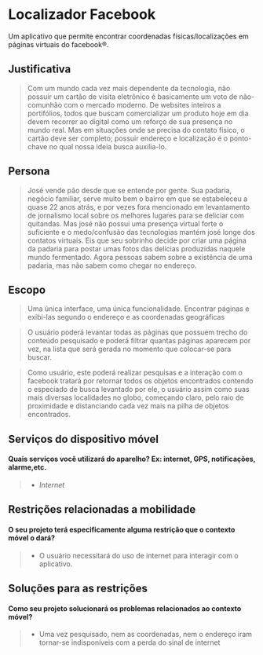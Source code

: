 # Localizador Facebook

Um aplicativo que permite encontrar coordenadas físicas/localizações em páginas virtuais do facebook®.

## Justificativa

> Com um mundo cada vez mais dependente da tecnologia, não possuir um cartão de visita eletrônico é basicamente um voto de não-comunhão com o mercado moderno. De websites inteiros a portifólios, todos que buscam comercializar um produto hoje em dia devem recorrer ao digital como um reforço de sua presença no mundo real. Mas em situações onde se precisa do contato físico, o cartão deve ser completo; possuir endereço e localização é o ponto-chave no qual nossa ideia busca auxilia-lo.

## Persona

> José vende pão desde que se entende por gente. Sua padaria, negócio familiar, serve muito bem o bairro em que se estabeleceu a quase 22 anos atrás, e por vezes fora mencionado em levantamento de jornalismo local sobre os melhores lugares para se deliciar com quitandas. Mas josé não possui uma presença virtual forte o suficiente e o medo/confusão das tecnologias mantém josé longe dos contatos virtuais. Eis que seu sobrinho decide por criar uma página da padaria para postar umas fotos das delícias produzidas naquele mundo fermentado. Agora pessoas sabem sobre a existência de uma padaria, mas não sabem como chegar no endereço.

## Escopo

> Uma única interface, uma única funcionalidade. Encontrar páginas e exibi-las segundo o endereço e as coordenadas geográficas 

> O usuário poderá levantar todas as páginas que possuem trecho do conteúdo pesquisado e poderá filtrar quantas páginas aparecem por vez, na lista que será gerada no momento que colocar-se para buscar.

> Como usuário, este poderá realizar pesquisas e a interação com o facebook tratará por retornar todos os objetos encontrados contendo o especiado de busca levantado por ele, o usuário assim como suas mais diversas localidades no globo, começando claro, pelo raio de proximidade e distanciando cada vez mais na pilha de objetos encontrados.

## Serviços do dispositivo móvel
#### Quais serviços você utilizará do aparelho? Ex: internet, GPS, notificações, alarme,etc.
> * *Internet*

## Restrições relacionadas a mobilidade
#### O seu projeto terá especificamente alguma restrição que o contexto móvel o dará?
> * O usuário necessitará do uso de internet para interagir com o aplicativo.

## Soluções para as restrições
#### Como seu projeto solucionará os problemas relacionados ao contexto móvel?
> * Uma vez pesquisado, nem as coordenadas, nem o endereço iram tornar-se indisponíveis com a perda do sinal de internet 
